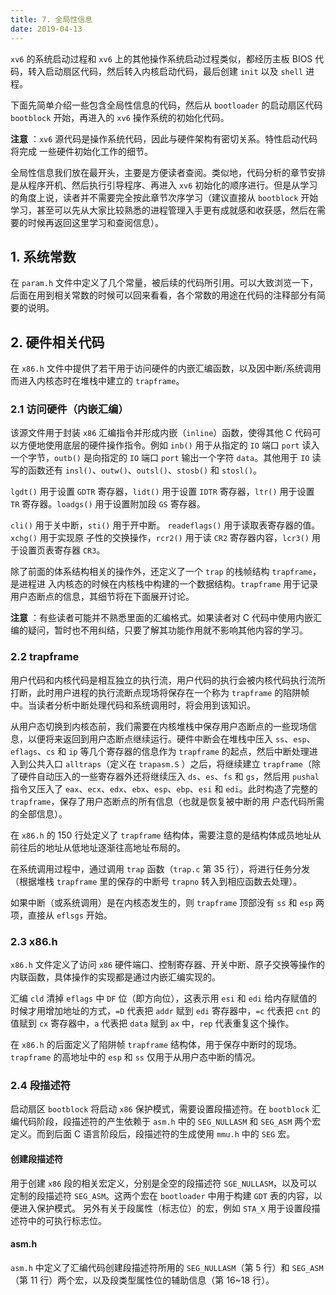 ```yaml
---
title: 7. 全局性信息
date: 2019-04-13
---
```


`xv6` 的系统启动过程和 `xv6` 上的其他操作系统启动过程类似，都经历主板 BIOS 代码，转入启动扇区代码，然后转入内核启动代码，最后创建 `init` 以及 `shell` 进程。

下面先简单介绍一些包含全局性信息的代码，然后从 `bootloader` 的启动扇区代码 `bootblock` 开始，再进入的 `xv6` 操作系统的初始化代码。

**注意** ：`xv6` 源代码是操作系统代码，因此与硬件架构有密切关系。特性启动代码将完成 一些硬件初始化工作的细节。

全局性信息我们放在最开头，主要是方便读者查阅。类似地，代码分析的章节安排是从程序开机、然后执行引导程序、再进入 `xv6` 初始化的顺序进行。但是从学习的角度上说，读者并不需要完全按此章节次序学习（建议直接从 `bootblock` 开始学习，甚至可以先从大家比较熟悉的进程管理入手更有成就感和收获感，然后在需要的时候再返回这里学习和查阅信息）。

 ## 1. 系统常数

在 `param.h` 文件中定义了几个常量，被后续的代码所引用。可以大致浏览一下，后面在用到相关常数的时候可以回来看看，各个常数的用途在代码的注释部分有简要的说明。

## 2. 硬件相关代码

在 `x86.h` 文件中提供了若干用于访问硬件的内嵌汇编函数，以及因中断/系统调用而进入内核态时在堆栈中建立的 `trapframe`。

### 2.1 访问硬件（内嵌汇编）

该源文件用于封装 `x86` 汇编指令并形成内嵌（`inline`）函数，使得其他 C 代码可以方便地使用底层的硬件操作指令。例如 `inb()` 用于从指定的 `IO` 端口 `port` 读入一个字节，`outb()` 是向指定的 `IO` 端口 `port` 输出一个字符 `data`。其他用于 `IO` 读写的函数还有 `insl()`、`outw()`、`outsl()`、`stosb()` 和 `stosl()`。

`lgdt()` 用于设置 `GDTR` 寄存器，`lidt()` 用于设置 `IDTR` 寄存器，`ltr()` 用于设置 `TR` 寄存器。`loadgs()` 用于设置附加段 `GS` 寄存器。

`cli()` 用于关中断，`sti()` 用于开中断。 `readeflags()` 用于读取表寄存器的值。`xchg()` 用于实现原 子性的交换操作，`rcr2()` 用于读 `CR2` 寄存器内容，`lcr3()` 用于设置页表寄存器 `CR3`。

除了前面的体系结构相关的操作外，还定义了一个 `trap` 的栈帧结构 `trapframe`，是进程进 入内核态的时候在内核栈中构建的一个数据结构。`trapframe` 用于记录用户态断点的信息，其细节将在下面展开讨论。 

**注意** ：有些读者可能并不熟悉里面的汇编格式。如果读者对 C 代码中使用内嵌汇编的疑问，暂时也不用纠结，只要了解其功能作用就不影响其他内容的学习。

### 2.2 trapframe

用户代码和内核代码是相互独立的执行流，用户代码的执行会被内核代码执行流所打断，此时用户进程的执行流断点现场将保存在一个称为 `trapframe` 的陷阱帧中。当读者分析中断处理代码和系统调用时，将会用到该知识。

从用户态切换到内核态前，我们需要在内核堆栈中保存用户态断点的一些现场信息，以便将来返回到用户态断点继续运行。硬件中断会在堆栈中压入 `ss`、`esp`、`eflags`、`cs` 和 `ip` 等几个寄存器的信息作为 `trapframe` 的起点，然后中断处理进入到公共入口 `alltraps`（定义在 `trapasm.S` ）之后，将继续建立 `trapframe`（除了硬件自动压入的一些寄存器外还将继续压入 `ds`、`es`、`fs` 和 `gs`，然后用 `pushal` 指令又压入了 `eax`、`ecx`、`edx`、`ebx`、`esp`、`ebp`、`esi` 和 `edi`。此时构造了完整的 `trapframe`，保存了用户态断点的所有信息（也就是恢复被中断的用 户态代码所需的全部信息）。

在 `x86.h` 的 150 行处定义了 `trapframe` 结构体，需要注意的是结构体成员地址从前往后的地址从低地址逐渐往高地址布局的。

在系统调用过程中，通过调用 `trap` 函数（`trap.c` 第 35 行），将进行任务分发（根据堆栈 `trapframe` 里的保存的中断号 `trapno` 转入到相应函数去处理）。

如果中断（或系统调用）是在内核态发生的，则 `trapframe` 顶部没有 `ss` 和 `esp` 两项，直接从 `eflsgs` 开始。

### 2.3 x86.h

`x86.h` 文件定义了访问 `x86` 硬件端口、控制寄存器、开关中断、原子交换等操作的内联函数，具体操作的实现都是通过内嵌汇编实现的。

汇编 `cld` 清掉 `eflags` 中 `DF` 位（即方向位），这表示用 `esi` 和 `edi` 给内存赋值的时候才用增加地址的方式，`=D` 代表把 `addr` 赋到 `edi` 寄存器中，`=c` 代表把 `cnt` 的值赋到 `cx` 寄存器中，`a` 代表把 `data`  赋到 `ax` 中，`rep` 代表重复这个操作。

在 `x86.h` 的后面定义了陷阱帧 `trapframe` 结构体，用于保存中断时的现场。`trapframe` 的高地址中的 `esp` 和 `ss` 仅用于从用户态中断的情况。 

### 2.4 段描述符

启动扇区 `bootblock` 将启动 `x86` 保护模式，需要设置段描述符。在 `bootblock` 汇编代码阶段，段描述符的产生依赖于 `asm.h` 中的 `SEG_NULLASM` 和 `SEG_ASM` 两个宏定义。而到后面 C 语言阶段后，段描述符的生成使用 `mmu.h` 中的 `SEG` 宏。 

#### 创建段描述符

用于创建 `x86` 段的相关宏定义，分别是全空的段描述符 `SGE_NULLASM`，以及可以定制的段描述符 `SEG_ASM`。这两个宏在 `bootloader` 中用于构建 `GDT` 表的内容，以便进入保护模式。 另外有关于段属性（标志位）的宏，例如 `STA_X` 用于设置段描述符中的可执行标志位。

 #### asm.h

`asm.h` 中定义了汇编代码创建段描述符所用的 `SEG_NULLASM`（第 5 行）和 `SEG_ASM`（第 11 行）两个宏，以及段类型属性位的辅助信息（第 16~18 行）。 